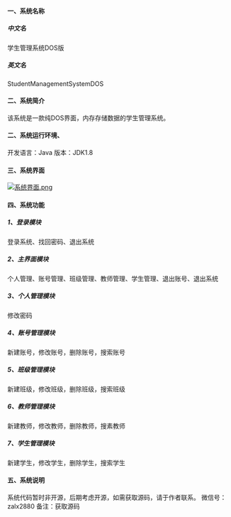 #### 一、系统名称

##### 中文名
学生管理系统DOS版

##### 英文名
StudentManagementSystemDOS

#### 二、系统简介
该系统是一款纯DOS界面，内存存储数据的学生管理系统。

#### 二、系统运行环境、
开发语言：Java
版本：JDK1.8

#### 三、系统界面
[![系统界面.png](https://s1.ax1x.com/2022/12/10/zWctp9.png)](https://imgse.com/i/zWctp9)
#### 四、系统功能

##### 1、登录模块
登录系统、找回密码、退出系统

##### 2、主界面模块
个人管理、账号管理、班级管理、教师管理、学生管理、退出账号、退出系统

##### 3、个人管理模块
修改密码

##### 4、账号管理模块
新建账号，修改账号，删除账号，搜索账号

##### 5、班级管理模块
新建班级，修改班级，删除班级，搜索班级

##### 6、教师管理模块
新建教师，修改教师，删除教师，搜素教师

##### 7、学生管理模块
新建学生，修改学生，删除学生，搜索学生

#### 五、系统说明
系统代码暂时非开源，后期考虑开源，如需获取源码，请于作者联系。
微信号：zalx2880
备注：获取源码

